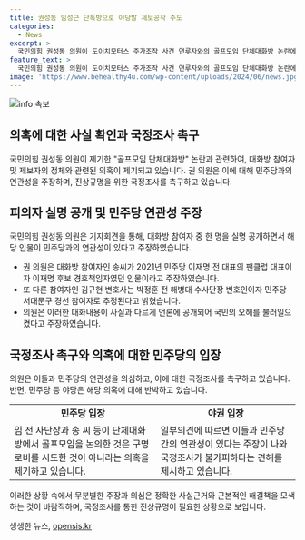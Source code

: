 ```yaml
---
title: 권성동 임성근 단톡방으로 야당발 제보공작 주도
categories:
  - News
excerpt: >
  국민의힘 권성동 의원이 도이치모터스 주가조작 사건 연루자와의 골프모임 단체대화방 논란에 대한 의혹을 제기하며 민주당과의 연관성을 주장했습니다. 해당 대화방 참여자 중에는 이재명 전 대표 팬클럽 대표 발기인과 대선 당시 이재명 후보의 경호책임자 등의 인물들이 있었는데, 권 의원은 사기 탄핵 게이트라며 국정조사를 요구했습니다. 이에 민주당 등 야권은 관련 의혹을 부인하고 있습니다.
feature_text: >
  국민의힘 권성동 의원이 도이치모터스 주가조작 사건 연루자와의 골프모임 단체대화방 논란에 대한 의혹을 제기하며 민주당과의 연관성을 주장했습니다. 해당 대화방 참여자 중에는 이재명 전 대표 팬클럽 대표 발기인과 대선 당시 이재명 후보의 경호책임자 등의 인물들이 있었는데, 권 의원은 사기 탄핵 게이트라며 국정조사를 요구했습니다. 이에 민주당 등 야권은 관련 의혹을 부인하고 있습니다.
image: 'https://www.behealthy4u.com/wp-content/uploads/2024/06/news.jpg'
---
```


<p><img src="https://www.behealthy4u.com/wp-content/uploads/2024/06/news.jpg" alt="info 속보" /></p>

<h2>의혹에 대한 사실 확인과 국정조사 촉구</h2>

<p>국민의힘 권성동 의원이 제기한 "골프모임 단체대화방" 논란과 관련하여, 대화방 참여자 및 제보자의 정체와 관련된 의혹이 제기되고 있습니다. 권 의원은 이에 대해 민주당과의 연관성을 주장하며, 진상규명을 위한 국정조사를 촉구하고 있습니다.</p>

<h2 data-ke-size="size26">피의자 실명 공개 및 민주당 연관성 주장</h2>

<p>국민의힘 권성동 의원은 기자회견을 통해, 대화방 참여자 중 한 명을 실명 공개하면서 해당 인물이 민주당과의 연관성이 있다고 주장하였습니다.</p>

<ul>
    <li>권 의원은 대화방 참여자인 송씨가 2021년 민주당 이재명 전 대표의 팬클럽 대표이자 이재명 후보 경호책임자였던 인물이라고 주장하였습니다.</li>
    <li>또 다른 참여자인 김규현 변호사는 박정훈 전 해병대 수사단장 변호인이자 민주당 서대문구 경선 참여자로 추정된다고 밝혔습니다.</li>
    <li>의원은 이러한 대화내용이 사실과 다르게 언론에 공개되어 국민의 오해를 불러일으켰다고 주장하였습니다.</li>
</ul>

<h2 data-ke-size="size26">국정조사 촉구와 의혹에 대한 민주당의 입장</h2>

<p>의원은 이들과 민주당의 연관성을 의심하고, 이에 대한 국정조사를 촉구하고 있습니다. 반면, 민주당 등 야당은 해당 의혹에 대해 반박하고 있습니다.</p>

<table>
    <tr>
        <td style="text-align: center; height: 17px;"><b>민주당 입장</b></td>
        <td style="text-align: center; height: 17px;"><b>야권 입장</b></td>
    </tr>
    <tr>
        <td>임 전 사단장과 송 씨 등이 단체대화방에서 골프모임을 논의한 것은 구명 로비를 시도한 것이 아니라는 의혹을 제기하고 있습니다.</td>
        <td>일부의견에 따르면 이들과 민주당 간의 연관성이 있다는 주장이 나와 국정조사가 불가피하다는 견해를 제시하고 있습니다.</td>
    </tr>
</table>

<p>이러한 상황 속에서 무분별한 주장과 의심은 정확한 사실근거와 근본적인 해결책을 모색하는 것이 바람직하며, 국정조사를 통한 진상규명이 필요한 상황으로 보입니다.</p>
생생한 뉴스, <a href="https://opensis.kr" rel="dofollow">opensis.kr</a>



